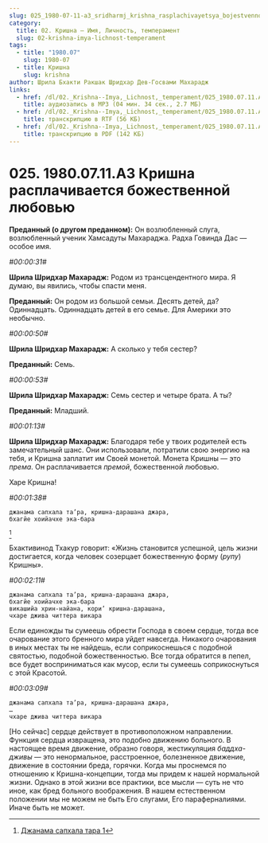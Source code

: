 ```yaml
---
slug: 025_1980-07-11-a3_sridharmj_krishna_rasplachivayetsya_bojestvennoy_lyubovyu
category:
  title: 02. Кришна — Имя, Личность, темперамент
  slug: 02-krishna-imya-lichnost-temperament
tags:
  - title: "1980.07"
    slug: 1980-07
  - title: Кришна
    slug: krishna
author: Шрила Бхакти Ракшак Шридхар Дев-Госвами Махарадж
links:
  - href: /dl/02._Krishna--Imya,_Lichnost,_temperament/025_1980.07.11.A3_SridharMj_Krishna_rasplachivayetsya_bojestvennoy_lyubovyu.mp3
    title: аудиозапись в MP3 (04 мин. 34 сек., 2.7 МБ)
  - href: /dl/02._Krishna--Imya,_Lichnost,_temperament/025_1980.07.11.A3_SridharMj_Krishna_rasplachivayetsya_bojestvennoy_lyubovyu.rtf
    title: транскрипцию в RTF (56 КБ)
  - href: /dl/02._Krishna--Imya,_Lichnost,_temperament/025_1980.07.11.A3_SridharMj_Krishna_rasplachivayetsya_bojestvennoy_lyubovyu.pdf
    title: транскрипцию в PDF (142 КБ)
---
```


# 025. 1980.07.11.A3 Кришна расплачивается божественной любовью

**Преданный (о другом преданном):** Он возлюбленный слуга, возлюбленный ученик Хамсадуты Махараджа. Радха Говинда Дас — особое имя.

*#00:00:31#*

**Шрила Шридхар Махарадж:** Родом из трансцендентного мира. Я думаю, вы явились, чтобы спасти меня.

**Преданный:** Он родом из большой семьи. Десять детей, да? Одиннадцать. Одиннадцать детей в его семье. Для Америки это необычно.

*#00:00:50#*

**Шрила Шридхар Махарадж:** А сколько у тебя сестер?

**Преданный:** Семь.

*#00:00:53#*

**Шрила Шридхар Махарадж:** Семь сестер и четыре брата. А ты?

**Преданный:** Младший.

*#00:01:13#*

**Шрила Шридхар Махарадж:** Благодаря тебе у твоих родителей есть замечательный шанс. Они использовали, потратили свою энергию на тебя, и Кришна заплатит им Своей монетой. Монета Кришны — это *према*. Он расплачивается *премой*, божественной любовью.

Харе Кришна!

*#00:01:38#*

    джанама сапхала та’ра, кришна-дарашана джара,
    бхагйе хоийачхе эка-бара
[^_ftn1]

Бхактивинод Тхакур говорит: «Жизнь становится успешной, цель жизни достигается, когда человек созерцает божественную форму (*рупу*) Кришны».

*#00:02:11#*

    джанама сапхала та’ра, кришна-дарашана джара,
    бхагйе хоийачхе эка-бара
    викашийа хрин-найана, кори’ кришна-дарашана,
    чхаре джива читтера викара

Если единожды ты сумеешь обрести Господа в своем сердце, тогда все очарование этого бренного мира уйдет навсегда. Никакого очарования в иных местах ты не найдешь, если соприкоснешься с подобной святостью, подобной божественностью. Все тогда обратится в пепел, все будет восприниматься как мусор, если ты сумеешь соприкоснуться с этой Красотой.

*#00:03:09#*

    джанама сапхала та’ра, кришна-дарашана джара,
    …
    чхаре джива читтера викара

[Но сейчас] сердце действует в противоположном направлении. Функция сердца извращена, это подобно движению больного. В настоящее время движение, образно говоря, жестикуляция *баддха-дживы* — это ненормальное, расстроенное, болезненное движение, движение в состоянии бреда, горячки. Когда мы проснемся по отношению к Кришна-концепции, тогда мы придем к нашей нормальной жизни. Однако в этой жизни все практики, все мысли — суть не что иное, как бред больного воображения. В нашем естественном положении мы не можем не быть Его слугами, Его параферналиями. Иначе быть не может.



[^_ftn1]: [Джанама сапхала тара 1](../notes/dzhanama-saphala-tara/dzhanama-saphala-tara-1.md)
